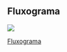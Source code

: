 Fluxograma
-----

![](https://spusc.github.io/autObras/fluxograma/flowchart.svg)

[Fluxograma](fluxogramaAutObras.pdf)